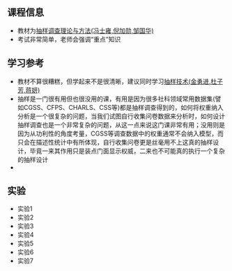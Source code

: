 ## 课程信息

- 教材为[抽样调查理论与方法(冯士雍,倪加勋,邹国华)](https://book.douban.com/subject/19979195/)
- 考试非常简单，老师会强调“重点”知识

## 学习参考

- 教材不算很糟糕，但学起来不是很清晰，建议同时学习[抽样技术(金勇进,杜子芳,蒋妍)](https://book.douban.com/subject/26958062/)
- 抽样是一门很有用但也很没用的课，有用是因为很多社科领域常用数据集(譬如CGSS、CFPS、CHARLS、CSS等)都是抽样调查得到的，如何将权重纳入分析是一个很复杂的问题，当我们试图自行收集问卷数据来分析时，如何设计抽样调查也是一个非常复杂的问题，从这一点来说这门课非常有用；没用则是因为从功利性的角度考量，CGSS等调查数据中的权重通常不会纳入模型，而只会在描述性统计中有所体现，自行收集问卷更是丝毫用不上这真的抽样设计，毕竟一来其作用只是装点门面显示权威，二来也不可能真的执行一个复杂的抽样设计
- 

## 实验

- 实验1
- 实验2
- 实验3
- 实验4
- 实验5
- 实验6
- 实验7
